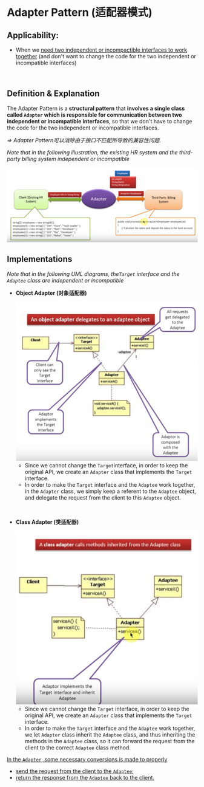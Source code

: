 # Adapter Pattern (适配器模式)

## Applicability:

* When we <u>need two independent or incompactible interfaces to work together</u> (and don't want to change the code for the two independent or incompatible interfaces)

<br>

## Definition & Explanation

The Adapter Pattern is a **structural pattern** that **involves a single class called `Adapter` which is responsible for communication between two independent or incompatible interfaces**, so that we don't have to change the code for the two independent or incompatible interfaces.

*=> Adapter Pattern可以消除由于接口不匹配所导致的兼容性问题.*

*Note that in the following illustration, the existing HR system and the third-party billing system independent or incompatible*

<img src="https://github.com/Ziang-Lu/Design-Patterns/blob/master/3-Structural%20Patterns/6-Adapter%20Pattern/adapter_pattern_illustration.png?raw=true">

<br>

## Implementations

*Note that in the following UML diagrams, the`Target` interface and the `Adaptee` class are independent or incompatible*

* **Object Adapter (对象适配器)**

  <img src="https://github.com/Ziang-Lu/Design-Patterns/blob/master/3-Structural%20Patterns/6-Adapter%20Pattern/object_adapter.png?raw=true" width="600px">

  * Since we cannot change the `Target`interface, in order to keep the original API, we create an `Adapter` class that implements the `Target` interface.
  * In order to make the `Target` interface and the `Adaptee` work together, in the `Adapter` class, we simply keep a referent to the `Adaptee` object, and delegate the request from the client to this `Adaptee` object.

<br>

* **Class Adapter (类适配器)**

  <img src="https://github.com/Ziang-Lu/Design-Patterns/blob/master/3-Structural%20Patterns/6-Adapter%20Pattern/class_adapter.png?raw=true" width="500px">

  * Since we cannot change the `Target` interface, in order to keep the original API, we create an `Adapter` class that implements the `Target` interface.
  * In order to make the `Target` interface and the `Adaptee` work together, we let `Adapter` class inherit the `Adaptee` class, and thus inheriting the methods in the `Adaptee` class, so it can forward the request from the client to the correct `Adaptee` class method.

<u>In the `Adapter`, some necessary conversions is made to properly</u>

* <u>send the request from the client to the `Adaptee`;</u>
* <u>return the response from the `Adaptee` back to the client.</u>

